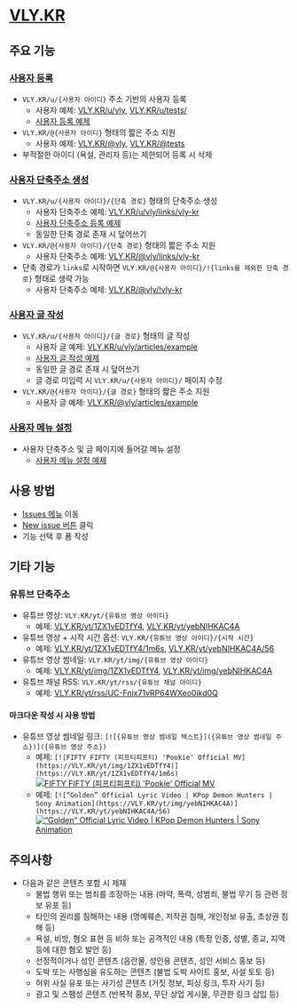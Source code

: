 # [VLY.KR](https://vly.kr)

## 주요 기능

### [사용자 등록](https://github.com/OUS-KR/VLY.KR/issues/new?template=01-user-register-by-issue.yml)

- `VLY.KR/u/{사용자 아이디}` 주소 기반의 사용자 등록
  - 사용자 예제: [VLY.KR/u/vly](https://vly.kr/u/vly), [VLY.KR/u/tests/](https://vly.kr/u/tests)
  - [사용자 등록 예제](https://github.com/OUS-KR/VLY.KR/issues/1)
- `VLY.KR/@{사용자 아이디}` 형태의 짧은 주소 지원
  - 사용자 예제: [VLY.KR/@vly](https://vly.kr/@vly), [VLY.KR/@tests](https://vly.kr/@tests)
- 부적절한 아이디 (욕설, 관리자 등)는 제한되어 등록 시 삭제

### [사용자 단축주소 생성](https://github.com/OUS-KR/VLY.KR/issues/new?template=02-user-short-url-register-by-issue.yml)

- `VLY.KR/u/{사용자 아이디}/{단축 경로}` 형태의 단축주소 생성
  - 사용자 단축주소 예제: [VLY.KR/u/vly/links/vly-kr](https://vly.kr/u/vly/links/vly-kr)
  - [사용자 단축주소 등록 예제](https://github.com/OUS-KR/VLY.KR/issues/2)
  - 동일한 단축 경로 존재 시 덮어쓰기
- `VLY.KR/@{사용자 아이디}/{단축 경로}` 형태의 짧은 주소 지원
  - 사용자 단축주소 예제: [VLY.KR/@vly/links/vly-kr](https://vly.kr/@vly/links/vly-kr)
- 단축 경로가 `links`로 시작하면 `VLY.KR/@{사용자 아이디}/!{links를 제외한 단축 경로}` 형태로 생략 가능
  - 사용자 단축주소 예제: [VLY.KR/@vly/!vly-kr](https://vly.kr/@vly/!vly-kr)

### [사용자 글 작성](https://github.com/OUS-KR/VLY.KR/issues/new?template=03-user-article-writing-by-issue.yml)

- `VLY.KR/u/{사용자 아이디}/{글 경로}` 형태의 글 작성
  - 사용자 글 예제: [VLY.KR/u/vly/articles/example](https://vly.kr/u/vly/articles/example)
  - [사용자 글 작성 예제](https://github.com/OUS-KR/VLY.KR/issues/3)
  - 동일한 글 경로 존재 시 덮어쓰기
  - 글 경로 미입력 시 `VLY.KR/u/{사용자 아이디}/` 페이지 수정
- `VLY.KR/@{사용자 아이디}/{글 경로}` 형태의 짧은 주소 지원
  - 사용자 글 예제: [VLY.KR/@vly/articles/example](https://vly.kr/@vly/articles/example)
 
### [사용자 메뉴 설정](https://github.com/OUS-KR/VLY.KR/issues/new?template=04-user-menu-setting-by-issue.yml)

- 사용자 단축주소 및 글 페이지에 들어갈 메뉴 설정
  - [사용자 메뉴 설정 예제](https://github.com/OUS-KR/VLY.KR/issues/4)

## 사용 방법

- [Issues 메뉴](https://github.com/OUS-KR/VLY.KR/issues) 이동
- [New issue 버튼](https://github.com/OUS-KR/VLY.KR/issues/new/choose) 클릭
- 기능 선택 후 폼 작성

## 기타 기능

### 유튜브 단축주소

- 유튜브 영상: `VLY.KR/yt/{유튜브 영상 아이디}`
  - 예제: [VLY.KR/yt/1ZX1vEDTfY4](https://vly.kr/yt/1ZX1vEDTfY4), [VLY.KR/yt/yebNIHKAC4A](https://vly.kr/yt/yebNIHKAC4A)
- 유튜브 영상 + 시작 시간 옵션: `VLY.KR/{유튜브 영상 아이디}/{시작 시간}`
  - 예제: [VLY.KR/yt/1ZX1vEDTfY4/1m6s](https://vly.kr/yt/1ZX1vEDTfY4/1m6s), [VLY.KR/yt/yebNIHKAC4A/56](https://vly.kr/yt/yebNIHKAC4A/56)
- 유튜브 영상 썸네일: `VLY.KR/yt/img/{유튜브 영상 아이디}`
  - 예제: [VLY.KR/yt/img/1ZX1vEDTfY4](https://vly.kr/yt/img/1ZX1vEDTfY4), [VLY.KR/yt/img/yebNIHKAC4A](https://vly.kr/yt/img/yebNIHKAC4A)
- 유튜브 채널 RSS: `VLY.KR/yt/rss/{유튜브 채널 아이디}`
  - 예제: [VLY.KR/yt/rss/UC-Fnix71vRP64WXeo0ikd0Q](https://vly.kr/yt/rss/UC-Fnix71vRP64WXeo0ikd0Q)

#### 마크다운 작성 시 사용 방법

- 유튜브 영상 썸네일 링크: `[![{유튜브 영상 썸네일 텍스트}]({유튜브 영상 썸네일 주소})]({유튜브 영상 주소})`
  - 예제: `[![FIFTY FIFTY (피프티피프티) 'Pookie' Official MV](https://VLY.KR/yt/img/1ZX1vEDTfY4)](https://VLY.KR/yt/1ZX1vEDTfY4/1m6s)`
  [![FIFTY FIFTY (피프티피프티) 'Pookie' Official MV](https://VLY.KR/yt/img/1ZX1vEDTfY4)](https://VLY.KR/yt/1ZX1vEDTfY4/1m6s)
  - 예제: `[![“Golden” Official Lyric Video | KPop Demon Hunters | Sony Animation](https://VLY.KR/yt/img/yebNIHKAC4A)](https://VLY.KR/yt/yebNIHKAC4A/56)`
  [![“Golden” Official Lyric Video | KPop Demon Hunters | Sony Animation](https://VLY.KR/yt/img/yebNIHKAC4A)](https://VLY.KR/yt/yebNIHKAC4A/56)

## 주의사항

- 다음과 같은 콘텐츠 포함 시 제재
  - 불법 행위 또는 범죄를 조장하는 내용 (마약, 폭력, 성범죄, 불법 무기 등 관련 정보 유포 등)
  - 타인의 권리를 침해하는 내용 (명예훼손, 저작권 침해, 개인정보 유출, 초상권 침해 등)
  - 욕설, 비방, 혐오 표현 등 비하 또는 공격적인 내용 (특정 인종, 성별, 종교, 지역 등에 대한 혐오 발언 등)
  - 선정적이거나 성인 콘텐츠 (음란물, 성인용 콘텐츠, 성인 서비스 홍보 등)
  - 도박 또는 사행심을 유도하는 콘텐츠 (불법 도박 사이트 홍보, 사설 토토 등)
  - 허위 사실 유포 또는 사기성 콘텐츠 (거짓 정보, 피싱 링크, 투자 사기 등)
  - 광고 및 스팸성 콘텐츠 (반복적 홍보, 무단 상업 게시물, 무관한 링크 삽입 등)